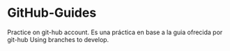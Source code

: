 # GitHub-Guides
Practice on git-hub account.
Es una práctica en base a la guia ofrecida por git-hub
Using branches to develop.
